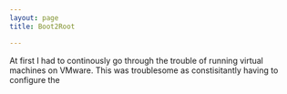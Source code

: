 ```yaml
---
layout: page
title: Boot2Root  

---
```


At first I had to continously go through the trouble of running virtual machines on VMware. This was troublesome as constisitantly having to configure the 
